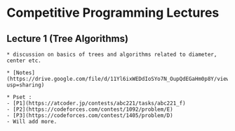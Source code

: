 # Competitive Programming Lectures

## Lecture 1 (Tree Algorithms) 
    * discussion on basics of trees and algorithms related to diameter, center etc.
 
    * [Notes](https://drive.google.com/file/d/11Yl6ixWEDdIoSYo7N_OupQdEGaHm0p8Y/view?usp=sharing)

    * Pset :
    - [P1](https://atcoder.jp/contests/abc221/tasks/abc221_f)
    - [P2](https://codeforces.com/contest/1092/problem/E)
    - [P3](https://codeforces.com/contest/1405/problem/D)
    - Will add more.
